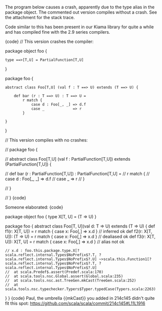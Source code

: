 The program below causes a crash, apparently due to the type alias in the package object. The commented out version compiles without a crash. See the attachment for the stack trace.

Code similar to this has been present in our Kiama library for quite a while and has compiled fine with the 2.9 series compilers.

{code}
// This version crashes the compiler:

package object foo {

    type ==>[T,U] = PartialFunction[T,U]

}

package foo {

    abstract class Foo[T,U] (val f : T ==> U) extends (T ==> U) {

        def bar (r : T ==> U) : T ==> U = 
            r match {
                case d : Foo[_, _] => d.f
                case _             => r
            }

    }

}

// This version compiles with no crashes:

// package foo {

//     abstract class Foo[T,U] (val f : PartialFunction[T,U]) extends (PartialFunction[T,U]) {

//         def bar (r : PartialFunction[T,U]) : PartialFunction[T,U] = 
//             r match {
//                 case d : Foo[_, _] => d.f
//                 case _             => r
//             }

//     }

// }
{code}

Someone elaborated:
{code}

package object foo { type X[T, U] = (T => U) }

package foo {
  abstract class Foo[T, U](val d: T => U) extends (T => U) {
    def f1(r: X[T, U])           = r match { case x: Foo[_,_] => x.d }  // inferred ok
    def f2(r: X[T, U]): (T => U) = r match { case x: Foo[_,_] => x.d }  // dealiased ok
    def f3(r: X[T, U]): X[T, U]  = r match { case x: Foo[_,_] => x.d }  // alias not ok

    // x.d : foo.this.package.type.X[?scala.reflect.internal.Types$NoPrefix$?.T, ?scala.reflect.internal.Types$NoPrefix$?.U] ~>scala.this.Function1[?scala.reflect.internal.Types$NoPrefix$?.T, ?scala.reflect.internal.Types$NoPrefix$?.U]
    //  at scala.Predef$.assert(Predef.scala:170)
    //  at scala.tools.nsc.Global.assert(Global.scala:235)
    //  at scala.tools.nsc.ast.TreeGen.mkCast(TreeGen.scala:252)
    //  at scala.tools.nsc.typechecker.Typers$Typer.typedCase(Typers.scala:2263)
  }
}
{code}
Paul, the umbrella {{mkCast}} you added in 214c145 didn't quite fit this spot: https://github.com/scala/scala/commit/214c145#L11L1916

